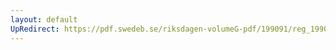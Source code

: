 ```yaml
---
layout: default
UpRedirect: https://pdf.swedeb.se/riksdagen-volumeG-pdf/199091/reg_199091/reg_199091_0738.pdf
---
```

